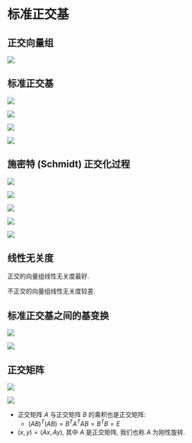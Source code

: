# 标准正交基

## 正交向量组

![](images/2021-05-31-09-42-32.png)

## 标准正交基

![](images/2021-06-03-08-02-47.png)

![](images/2021-06-03-08-07-33.png)

![](images/2021-06-03-08-10-25.png)

![](images/2021-06-03-08-13-12.png)

## 施密特 (Schmidt) 正交化过程

![](images/2021-06-03-08-27-56.png)

![](images/2021-06-03-08-47-30.png)

![](images/2021-06-03-08-47-44.png)

![](images/2021-06-03-08-37-01.png)

![](images/2021-06-03-08-43-14.png)

## 线性无关度

正交的向量组线性无关度最好.

不正交的向量组线性无关度较差.

## 标准正交基之间的基变换

![](images/2021-06-03-09-16-42.png)

![](images/2021-06-03-09-17-03.png)

## 正交矩阵

![](images/2021-06-03-09-20-41.png)

![](images/2021-06-03-09-20-54.png)

- 正交矩阵 $A$ 与正交矩阵 $B$ 的乘积也是正交矩阵:
  - $(AB)^T(AB)=B^TA^TAB=B^TB=E$
- $(x,y)=(Ax,Ay)$, 其中 $A$ 是正交矩阵, 我们也称 $A$ 为刚性旋转.





